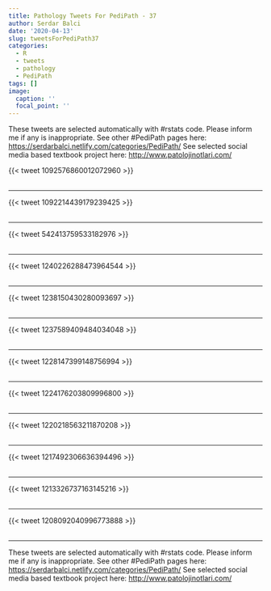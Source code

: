 ```yaml
---
title: Pathology Tweets For PediPath - 37
author: Serdar Balci
date: '2020-04-13'
slug: tweetsForPediPath37
categories:
  - R
  - tweets
  - pathology
  - PediPath
tags: []
image:
  caption: ''
  focal_point: ''
---
```



These tweets are selected automatically with #rstats code. Please inform me if any is inappropriate.
See other #PediPath pages here: https://serdarbalci.netlify.com/categories/PediPath/ 
See selected social media based textbook project here: http://www.patolojinotlari.com/

{{< tweet 1092576860012072960 >}}
<br>
<br>
<hr>
{{< tweet 1092214439179239425 >}}
<br>
<br>
<hr>
{{< tweet 542413759533182976 >}}
<br>
<br>
<hr>
{{< tweet 1240226288473964544 >}}
<br>
<br>
<hr>
{{< tweet 1238150430280093697 >}}
<br>
<br>
<hr>
{{< tweet 1237589409484034048 >}}
<br>
<br>
<hr>
{{< tweet 1228147399148756994 >}}
<br>
<br>
<hr>
{{< tweet 1224176203809996800 >}}
<br>
<br>
<hr>
{{< tweet 1220218563211870208 >}}
<br>
<br>
<hr>
{{< tweet 1217492306636394496 >}}
<br>
<br>
<hr>
{{< tweet 1213326737163145216 >}}
<br>
<br>
<hr>
{{< tweet 1208092040996773888 >}}
<br>
<br>
<hr>


These tweets are selected automatically with #rstats code. Please inform me if any is inappropriate.
See other #PediPath pages here: https://serdarbalci.netlify.com/categories/PediPath/ 
See selected social media based textbook project here: http://www.patolojinotlari.com/
